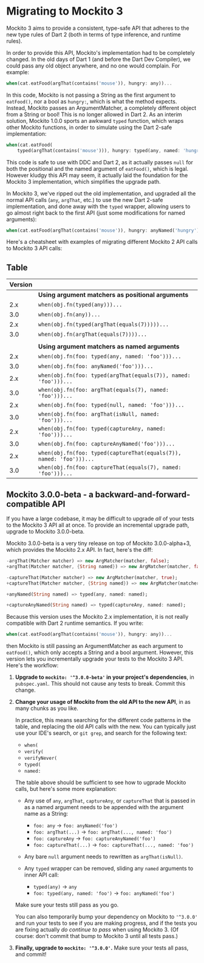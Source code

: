 # Migrating to Mockito 3

Mockito 3 aims to provide a consistent, type-safe API that adheres to the new
type rules of Dart 2 (both in terms of type inference, and runtime rules).

In order to provide this API, Mockito's implementation had to be completely
changed. In the old days of Dart 1 (and before the Dart Dev Compiler), we could
pass any old object anywhere, and no one would complain. For example:

```dart
when(cat.eatFood(argThat(contains('mouse')), hungry: any))...
```

In this code, Mockito is not passing a String as the first argument to
`eatFood()`, nor a bool as `hungry:`, which is what the method expects.
Instead, Mockito passes an ArgumentMatcher, a completely different object from
a String or bool! This is no longer allowed in Dart 2.  As an interim solution,
Mockito 1.0.0 sports an awkward `typed` function, which wraps other Mockito
functions, in order to simulate using the Dart 2-safe implementation:

```dart
when(cat.eatFood(
    typed(argThat(contains('mouse'))), hungry: typed(any, named: 'hungry')))...
```

This code is safe to use with DDC and Dart 2, as it actually passes `null` for
both the positional and the named argument of `eatFood()`, which is legal.
However kludgy this API may seem, it actually laid the foundation for the
Mockito 3 implementation, which simplifies the upgrade path.

In Mockito 3, we've ripped out the old implementation, and upgraded all the
normal API calls (`any`, `argThat`, etc.) to use the new Dart 2-safe
implementation, and done away with the `typed` wrapper, allowing users to go
almost right back to the first API (just some modifications for named
arguments):

```dart
when(cat.eatFood(argThat(contains('mouse')), hungry: anyNamed('hungry')))...
```

Here's a cheatsheet with examples of migrating different Mockito 2 API calls to
Mockito 3 API calls:

## Table

| Version |                                                                   |
| --- | --------------------------------------------------------------------- |
|     | **Using argument matchers as positional arguments**                   |
| 2.x | `when(obj.fn(typed(any)))...`                                         |
| 3.0 | `when(obj.fn(any))...`                                                |
| 2.x | `when(obj.fn(typed(argThat(equals(7)))))...`                          |
| 3.0 | `when(obj.fn(argThat(equals(7))))...`                                 |
|     |                                                                       |
|     | **Using argument matchers as named arguments**                        |
| 2.x | `when(obj.fn(foo: typed(any, named: 'foo')))...`                      |
| 3.0 | `when(obj.fn(foo: anyNamed('foo')))...`                               |
| 2.x | `when(obj.fn(foo: typed(argThat(equals(7)), named: 'foo')))...`       |
| 3.0 | `when(obj.fn(foo: argThat(equals(7), named: 'foo')))...`              |
| 2.x | `when(obj.fn(foo: typed(null, named: 'foo')))...`                     |
| 3.0 | `when(obj.fn(foo: argThat(isNull, named: 'foo')))...`                 |
| 2.x | `when(obj.fn(foo: typed(captureAny, named: 'foo')))...`               |
| 3.0 | `when(obj.fn(foo: captureAnyNamed('foo')))...`                        |
| 2.x | `when(obj.fn(foo: typed(captureThat(equals(7)), named: 'foo')))...`   |
| 3.0 | `when(obj.fn(foo: captureThat(equals(7), named: 'foo')))...`          |

## Mockito 3.0.0-beta - a backward-and-forward-compatible API

If you have a large codebase, it may be difficult to upgrade _all_ of your tests
to the Mockito 3 API all at once. To provide an incremental upgrade path, upgrade to
Mockito 3.0.0-beta.

Mockito 3.0.0-beta is a very tiny release on top of Mockito 3.0.0-alpha+3,
which provides the Mockito 2.x API. In fact, here's the diff:

```dart
-argThat(Matcher matcher) => new ArgMatcher(matcher, false);
+argThat(Matcher matcher, {String named}) => new ArgMatcher(matcher, false);

-captureThat(Matcher matcher) => new ArgMatcher(matcher, true);
+captureThat(Matcher matcher, {String named}) => new ArgMatcher(matcher, true);

+anyNamed(String named) => typed(any, named: named);

+captureAnyNamed(String named) => typed(captureAny, named: named);
```

Because this version uses the Mockito 2.x implementation, it is not really
compatible with Dart 2 runtime semantics. If you write:

```dart
when(cat.eatFood(argThat(contains('mouse')), hungry: any))...
```

then Mockito is still passing an ArgumentMatcher as each argument to
`eatFood()`, which only accepts a String and a bool argument.
However, this version lets you incrementally upgrade your tests to the
Mockito 3 API.  Here's the workflow:

1. **Upgrade to `mockito: '^3.0.0-beta'` in your project's dependencies**, in
   `pubspec.yaml`. This should not cause any tests to break. Commit this change.

2. **Change your usage of Mockito from the old API to the new API**, in as many
   chunks as you like.

   In practice, this means searching for the different code
   patterns in the table, and replacing the old API calls with the new. You can
   typically just use your IDE's search, or `git grep`, and search for the
   following text:

   * `when(`
   * `verify(`
   * `verifyNever(`
   * `typed(`
   * `named:`

   The table above should be sufficient to see how to ugprade Mockito calls,
   but here's some more explanation:

   * Any use of `any`, `argThat`, `captureAny`, or `captureThat` that is passed
     in as a named argument needs to be appended with the argument name as a
     String:

     * `foo: any` &rarr; `foo: anyNamed('foo')`
     * `foo: argThat(...)` &rarr; `foo: argThat(..., named: 'foo')`
     * `foo: captureAny` &rarr; `foo: captureAnyNamed('foo')`
     * `foo: captureThat(...)` &rarr; `foo: captureThat(..., named: 'foo')`

   * Any bare `null` argument needs to rewritten as `argThat(isNull)`.

   * Any `typed` wrapper can be removed, sliding any `named` arguments to inner API call:

     * `typed(any)` &rarr; `any`
     * `foo: typed(any, named: 'foo')` &rarr; `foo: anyNamed('foo')`

   Make sure your tests still pass as you go.

   You can also temporarily bump your dependency on Mockito to `'^3.0.0'` and
   run your tests to see if you are making progress, and if the tests you are
   fixing actually _do continue to pass_ when using Mockito 3. (Of course:
   don't commit that bump to Mockito 3 until all tests pass.)

3. **Finally, upgrade to `mockito: '^3.0.0'`.** Make sure your tests all pass,
   and commit!
